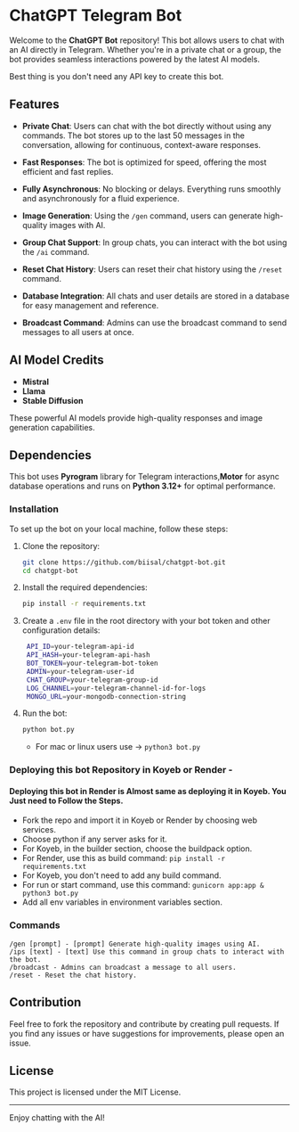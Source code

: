# ChatGPT Telegram Bot

Welcome to the **ChatGPT Bot** repository! This bot allows users to chat with an AI directly in Telegram. Whether you're in a private chat or a group, the bot provides seamless interactions powered by the latest AI models.


Best thing is you don't need any API key to create this bot.

## Features

- **Private Chat**: Users can chat with the bot directly without using any commands. The bot stores up to the last 50 messages in the conversation, allowing for continuous, context-aware responses.
  
- **Fast Responses**: The bot is optimized for speed, offering the most efficient and fast replies.

- **Fully Asynchronous**: No blocking or delays. Everything runs smoothly and asynchronously for a fluid experience.

- **Image Generation**: Using the `/gen` command, users can generate high-quality images with AI.

- **Group Chat Support**: In group chats, you can interact with the bot using the `/ai` command.

- **Reset Chat History**: Users can reset their chat history using the `/reset` command.

- **Database Integration**: All chats and user details are stored in a database for easy management and reference.

- **Broadcast Command**: Admins can use the broadcast command to send messages to all users at once.

## AI Model Credits

- **Mistral**
- **Llama**
- **Stable Diffusion**

These powerful AI models provide high-quality responses and image generation capabilities.

## Dependencies

This bot uses **Pyrogram** library for Telegram interactions,**Motor** for async database operations and
runs on **Python 3.12+** for optimal performance.

### Installation

To set up the bot on your local machine, follow these steps:

1. Clone the repository:

   ```bash
   git clone https://github.com/biisal/chatgpt-bot.git
   cd chatgpt-bot
   ```

2. Install the required dependencies:

   ```bash
   pip install -r requirements.txt
   ```

3. Create a `.env` file in the root directory with your bot token and other configuration details:

   ```bash
    API_ID=your-telegram-api-id
    API_HASH=your-telegram-api-hash
    BOT_TOKEN=your-telegram-bot-token
    ADMIN=your-telegram-user-id
    CHAT_GROUP=your-telegram-group-id
    LOG_CHANNEL=your-telegram-channel-id-for-logs
    MONGO_URL=your-mongodb-connection-string
   ```

4. Run the bot:

   ```bash
   python bot.py
   ```
   - For mac or linux users use ->
   `python3 bot.py`

### Deploying this bot Repository in Koyeb or Render - 
#### Deploying this bot in Render is Almost same as deploying it in Koyeb. You Just need to Follow the Steps.

- Fork the repo and import it in Koyeb or Render by choosing web services.
- Choose python if any server asks for it.
- For Koyeb, in the builder section, choose the buildpack option.
- For Render, use this as build command: `pip install -r requirements.txt`
- For Koyeb, you don't need to add any build command.
- For run or start command, use this command: `gunicorn app:app & python3 bot.py`
- Add all env variables in environment variables section.


### Commands
```
/gen [prompt] - [prompt] Generate high-quality images using AI.
/ips [text] - [text] Use this command in group chats to interact with the bot.
/broadcast - Admins can broadcast a message to all users.
/reset - Reset the chat history.
```
## Contribution

Feel free to fork the repository and contribute by creating pull requests. If you find any issues or have suggestions for improvements, please open an issue.

## License

This project is licensed under the MIT License.

---

Enjoy chatting with the AI!

